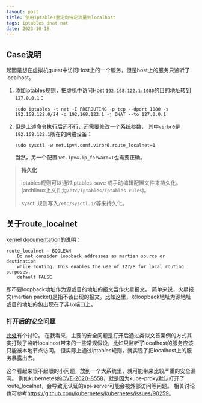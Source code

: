 ```yaml
---
layout: post
title: 使用iptables重定向特定流量到localhost
tags: iptables dnat nat
date: 2023-10-18
---
```


## Case说明
起因是想在虚拟机guest中访问Host上的一个服务，但是host上的服务只监听了localhost。

1. 添加iptables规则，把虚机中访问Host `192.168.122.1:1080`的目的地址转到`127.0.0.1`：
   ```
   sudo iptables -t nat -I PREROUTING -p tcp --dport 1080 -s 192.168.122.0/24 -d 192.168.122.1 -j DNAT --to 127.0.0.1
   ```

2. 但是上述命令执行后还不行，[还需要修改一个系统参数](https://unix.stackexchange.com/questions/111433/iptables-redirect-outside-requests-to-127-0-0-1)，
   其中`virbr0`是`192.168.122.1`所在的网络设备：
   ```
   sudo sysctl -w net.ipv4.conf.virbr0.route_localnet=1
   ```
   当然，另一个配置`net.ipv4.ip_forward=1`也需要正确。

> **持久化**
>
> iptables规则可以通过iptables-save 或手动编辑配置文件来持久化。(archlinux上文件为`/etc/iptables/iptables.rules`)。
>
> sysctl 规则写入`/etc/sysctl.d/`等来持久化。

## 关于route_localnet
[kernel documentation](https://www.kernel.org/doc/Documentation/networking/ip-sysctl.txt)的说明：

```
route_localnet - BOOLEAN
	Do not consider loopback addresses as martian source or destination
	while routing. This enables the use of 127/8 for local routing purposes.
	default FALSE
```
即不要loopback地址作为源或目的地址的报文当作火星报文。
简单来说，火星报文(martian packet)是指不该出现的报文。比如这里，以loopback地址为源地址或目的地址的包出现在了非`lo`端口上。

### 打开后的安全问题
[此处](https://security.stackexchange.com/questions/137602/what-are-the-security-implications-of-net-ipv4-conf-eth0-route-localnet-1-rout)有个讨论。
在我看来，主要的安全问题是打开后通过类似文首案例的方式其实打破了监听localhost带来的一些常规假设，比如只监听了localhost的服务应该只能被本地节点访问。
但实际上通过iptables规则，就实现了把localhost上的服务暴露出去。

这个看起来很不起眼的小问题，放到一个大系统里，就可能带来比较严重的安全漏洞。
例如kubernetes的[CVE-2020-8558](https://github.com/kubernetes/kubernetes/issues/92315)，就是因为kube-proxy默认打开了route_localnet，会导致无认证的api-server可能会被外部访问等问题。
相关讨论也可参考<https://github.com/kubernetes/kubernetes/issues/90259>。
